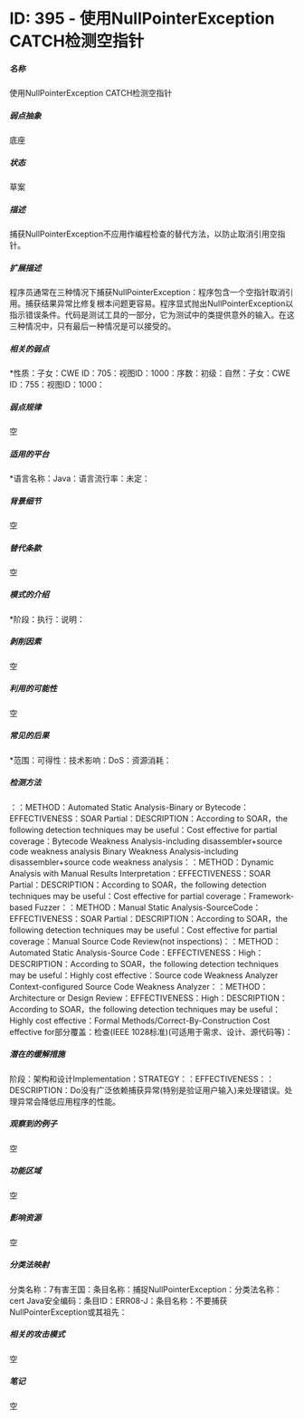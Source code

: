 # ID: 395 - 使用NullPointerException CATCH检测空指针
<h5>名称</h5>使用NullPointerException CATCH检测空指针
<h5>弱点抽象</h5>底座
<h5>状态</h5>草案
<h5>描述</h5>捕获NullPointerException不应用作编程检查的替代方法，以防止取消引用空指针。
<h5>扩展描述</h5>程序员通常在三种情况下捕获NullPointerException：程序包含一个空指针取消引用。捕获结果异常比修复根本问题更容易。程序显式抛出NullPointerException以指示错误条件。代码是测试工具的一部分，它为测试中的类提供意外的输入。在这三种情况中，只有最后一种情况是可以接受的。
<h5>相关的弱点</h5>*性质：子女：CWE ID：705：视图ID：1000：序数：初级：自然：子女：CWE ID：755：视图ID：1000：
<h5>弱点规律</h5>空
<h5>适用的平台</h5>*语言名称：Java：语言流行率：未定：
<h5>背景细节</h5>空
<h5>替代条款</h5>空
<h5>模式的介绍</h5>*阶段：执行：说明：
<h5>剥削因素</h5>空
<h5>利用的可能性</h5>空
<h5>常见的后果</h5>*范围：可得性：技术影响：DoS：资源消耗：
<h5>检测方法</h5>：：METHOD：Automated Static Analysis-Binary or Bytecode：EFFECTIVENESS：SOAR Partial：DESCRIPTION：According to SOAR，the following detection techniques may be useful：Cost effective for partial coverage：Bytecode Weakness Analysis-including disassembler+source code weakness analysis Binary Weakness Analysis-including disassembler+source code weakness analysis：：METHOD：Dynamic Analysis with Manual Results Interpretation：EFFECTIVENESS：SOAR Partial：DESCRIPTION：According to SOAR，the following detection techniques may be useful：Cost effective for partial coverage：Framework-based Fuzzer：：METHOD：Manual Static Analysis-SourceCode：EFFECTIVENESS：SOAR Partial：DESCRIPTION：According to SOAR，the following detection techniques may be useful：Cost effective for partial coverage：Manual Source Code Review(not inspections)：：METHOD：Automated Static Analysis-Source Code：EFFECTIVENESS：High：DESCRIPTION：According to SOAR，the following detection techniques may be useful：Highly cost effective：Source code Weakness Analyzer Context-configured Source Code Weakness Analyzer：：METHOD：Architecture or Design Review：EFFECTIVENESS：High：DESCRIPTION：According to SOAR，the following detection techniques may be useful：Highly cost effective：Formal Methods/Correct-By-Construction Cost effective for部分覆盖：检查(IEEE 1028标准)(可适用于需求、设计、源代码等)：
<h5>潜在的缓解措施</h5>阶段：架构和设计Implementation：STRATEGY：：EFFECTIVENESS：：DESCRIPTION：Do没有广泛依赖捕获异常(特别是验证用户输入)来处理错误。处理异常会降低应用程序的性能。
<h5>观察到的例子</h5>空
<h5>功能区域</h5>空
<h5>影响资源</h5>空
<h5>分类法映射</h5>分类名称：7有害王国：条目名称：捕捉NullPointerException：分类法名称：cert Java安全编码：条目ID：ERR08-J：条目名称：不要捕获NullPointerException或其祖先：
<h5>相关的攻击模式</h5>空
<h5>笔记</h5>空

